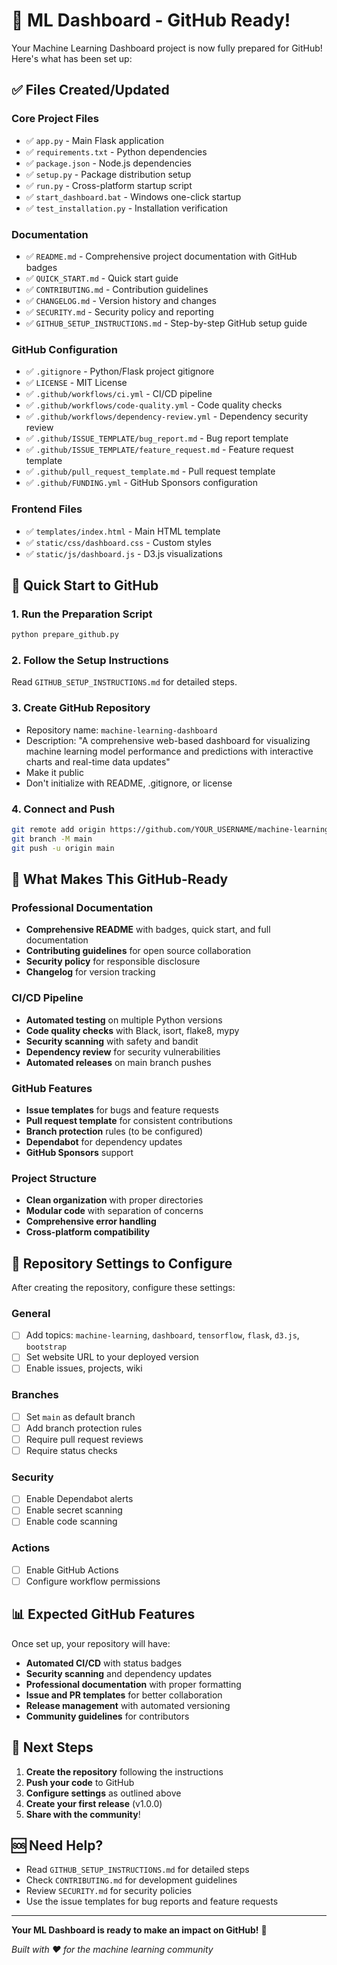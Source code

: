 # 🎉 ML Dashboard - GitHub Ready!

Your Machine Learning Dashboard project is now fully prepared for GitHub! Here's what has been set up:

## ✅ Files Created/Updated

### Core Project Files
- ✅ `app.py` - Main Flask application
- ✅ `requirements.txt` - Python dependencies
- ✅ `package.json` - Node.js dependencies
- ✅ `setup.py` - Package distribution setup
- ✅ `run.py` - Cross-platform startup script
- ✅ `start_dashboard.bat` - Windows one-click startup
- ✅ `test_installation.py` - Installation verification

### Documentation
- ✅ `README.md` - Comprehensive project documentation with GitHub badges
- ✅ `QUICK_START.md` - Quick start guide
- ✅ `CONTRIBUTING.md` - Contribution guidelines
- ✅ `CHANGELOG.md` - Version history and changes
- ✅ `SECURITY.md` - Security policy and reporting
- ✅ `GITHUB_SETUP_INSTRUCTIONS.md` - Step-by-step GitHub setup guide

### GitHub Configuration
- ✅ `.gitignore` - Python/Flask project gitignore
- ✅ `LICENSE` - MIT License
- ✅ `.github/workflows/ci.yml` - CI/CD pipeline
- ✅ `.github/workflows/code-quality.yml` - Code quality checks
- ✅ `.github/workflows/dependency-review.yml` - Dependency security review
- ✅ `.github/ISSUE_TEMPLATE/bug_report.md` - Bug report template
- ✅ `.github/ISSUE_TEMPLATE/feature_request.md` - Feature request template
- ✅ `.github/pull_request_template.md` - Pull request template
- ✅ `.github/FUNDING.yml` - GitHub Sponsors configuration

### Frontend Files
- ✅ `templates/index.html` - Main HTML template
- ✅ `static/css/dashboard.css` - Custom styles
- ✅ `static/js/dashboard.js` - D3.js visualizations

## 🚀 Quick Start to GitHub

### 1. Run the Preparation Script
```bash
python prepare_github.py
```

### 2. Follow the Setup Instructions
Read `GITHUB_SETUP_INSTRUCTIONS.md` for detailed steps.

### 3. Create GitHub Repository
- Repository name: `machine-learning-dashboard`
- Description: "A comprehensive web-based dashboard for visualizing machine learning model performance and predictions with interactive charts and real-time data updates"
- Make it public
- Don't initialize with README, .gitignore, or license

### 4. Connect and Push
```bash
git remote add origin https://github.com/YOUR_USERNAME/machine-learning-dashboard.git
git branch -M main
git push -u origin main
```

## 🎯 What Makes This GitHub-Ready

### Professional Documentation
- **Comprehensive README** with badges, quick start, and full documentation
- **Contributing guidelines** for open source collaboration
- **Security policy** for responsible disclosure
- **Changelog** for version tracking

### CI/CD Pipeline
- **Automated testing** on multiple Python versions
- **Code quality checks** with Black, isort, flake8, mypy
- **Security scanning** with safety and bandit
- **Dependency review** for security vulnerabilities
- **Automated releases** on main branch pushes

### GitHub Features
- **Issue templates** for bugs and feature requests
- **Pull request template** for consistent contributions
- **Branch protection** rules (to be configured)
- **Dependabot** for dependency updates
- **GitHub Sponsors** support

### Project Structure
- **Clean organization** with proper directories
- **Modular code** with separation of concerns
- **Comprehensive error handling**
- **Cross-platform compatibility**

## 🔧 Repository Settings to Configure

After creating the repository, configure these settings:

### General
- [ ] Add topics: `machine-learning`, `dashboard`, `tensorflow`, `flask`, `d3.js`, `bootstrap`
- [ ] Set website URL to your deployed version
- [ ] Enable issues, projects, wiki

### Branches
- [ ] Set `main` as default branch
- [ ] Add branch protection rules
- [ ] Require pull request reviews
- [ ] Require status checks

### Security
- [ ] Enable Dependabot alerts
- [ ] Enable secret scanning
- [ ] Enable code scanning

### Actions
- [ ] Enable GitHub Actions
- [ ] Configure workflow permissions

## 📊 Expected GitHub Features

Once set up, your repository will have:

- **Automated CI/CD** with status badges
- **Security scanning** and dependency updates
- **Professional documentation** with proper formatting
- **Issue and PR templates** for better collaboration
- **Release management** with automated versioning
- **Community guidelines** for contributors

## 🎉 Next Steps

1. **Create the repository** following the instructions
2. **Push your code** to GitHub
3. **Configure settings** as outlined above
4. **Create your first release** (v1.0.0)
5. **Share with the community**!

## 🆘 Need Help?

- Read `GITHUB_SETUP_INSTRUCTIONS.md` for detailed steps
- Check `CONTRIBUTING.md` for development guidelines
- Review `SECURITY.md` for security policies
- Use the issue templates for bug reports and feature requests

---

**Your ML Dashboard is ready to make an impact on GitHub!** 🚀

*Built with ❤️ for the machine learning community*
